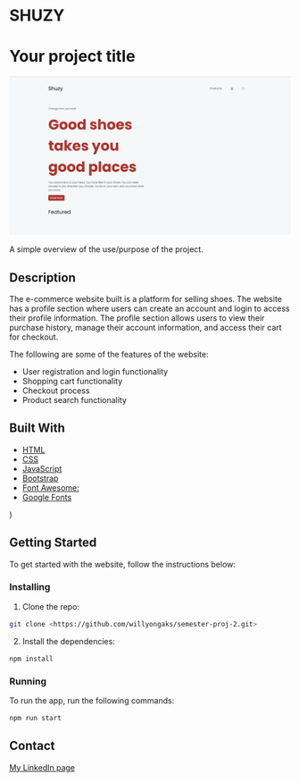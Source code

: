# SHUZY

# Your project title

![image](/images/wesiteScreenshot.png)

A simple overview of the use/purpose of the project.

## Description

The e-commerce website built is a platform for selling shoes. The website has a profile section where users can create an account and login to access their profile information. The profile section allows users to view their purchase history, manage their account information, and access their cart for checkout.

The following are some of the features of the website:

- User registration and login functionality
- Shopping cart functionality
- Checkout process
- Product search functionality

## Built With

- [HTML](https://developer.mozilla.org/en-US/docs/Web/HTML)
- [CSS](https://developer.mozilla.org/en-US/docs/Web/CSS)
- [JavaScript](https://developer.mozilla.org/en-US/docs/Web/JavaScript)
- [Bootstrap](https://getbootstrap.com/)
- [Font Awesome:](https://fontawesome.com/)
- [Google Fonts](https://fonts.google.com/)

)

## Getting Started

To get started with the website, follow the instructions below:


### Installing

1. Clone the repo:

```bash
git clone <https://github.com/willyongaks/semester-proj-2.git>

```

2. Install the dependencies:

```
npm install
```

### Running

To run the app, run the following commands:

```bash
npm run start
```

## Contact


[My LinkedIn page](linkedin.com/in/william-okerio-ongaki-519519166)
